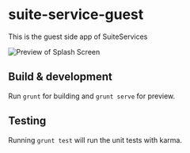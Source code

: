 # suite-service-guest

This is the guest side app of SuiteServices

![Preview of Splash Screen](https://github.com/showhaus/suite-service-guest/blob/master/app/images/suite.gif?raw=true)



## Build & development

Run `grunt` for building and `grunt serve` for preview.

## Testing

Running `grunt test` will run the unit tests with karma.
